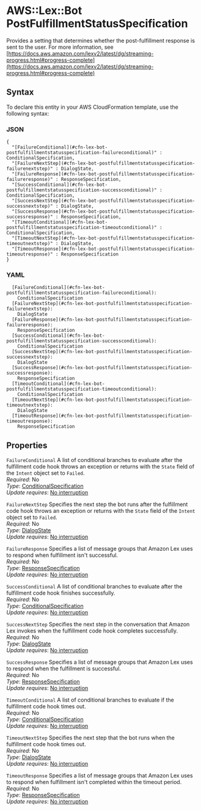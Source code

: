 # AWS::Lex::Bot PostFulfillmentStatusSpecification<a name="aws-properties-lex-bot-postfulfillmentstatusspecification"></a>

Provides a setting that determines whether the post\-fulfillment response is sent to the user\. For more information, see [https://docs.aws.amazon.com/lexv2/latest/dg/streaming-progress.html#progress-complete](https://docs.aws.amazon.com/lexv2/latest/dg/streaming-progress.html#progress-complete)

## Syntax<a name="aws-properties-lex-bot-postfulfillmentstatusspecification-syntax"></a>

To declare this entity in your AWS CloudFormation template, use the following syntax:

### JSON<a name="aws-properties-lex-bot-postfulfillmentstatusspecification-syntax.json"></a>

```
{
  "[FailureConditional](#cfn-lex-bot-postfulfillmentstatusspecification-failureconditional)" : ConditionalSpecification,
  "[FailureNextStep](#cfn-lex-bot-postfulfillmentstatusspecification-failurenextstep)" : DialogState,
  "[FailureResponse](#cfn-lex-bot-postfulfillmentstatusspecification-failureresponse)" : ResponseSpecification,
  "[SuccessConditional](#cfn-lex-bot-postfulfillmentstatusspecification-successconditional)" : ConditionalSpecification,
  "[SuccessNextStep](#cfn-lex-bot-postfulfillmentstatusspecification-successnextstep)" : DialogState,
  "[SuccessResponse](#cfn-lex-bot-postfulfillmentstatusspecification-successresponse)" : ResponseSpecification,
  "[TimeoutConditional](#cfn-lex-bot-postfulfillmentstatusspecification-timeoutconditional)" : ConditionalSpecification,
  "[TimeoutNextStep](#cfn-lex-bot-postfulfillmentstatusspecification-timeoutnextstep)" : DialogState,
  "[TimeoutResponse](#cfn-lex-bot-postfulfillmentstatusspecification-timeoutresponse)" : ResponseSpecification
}
```

### YAML<a name="aws-properties-lex-bot-postfulfillmentstatusspecification-syntax.yaml"></a>

```
  [FailureConditional](#cfn-lex-bot-postfulfillmentstatusspecification-failureconditional):
    ConditionalSpecification
  [FailureNextStep](#cfn-lex-bot-postfulfillmentstatusspecification-failurenextstep):
    DialogState
  [FailureResponse](#cfn-lex-bot-postfulfillmentstatusspecification-failureresponse):
    ResponseSpecification
  [SuccessConditional](#cfn-lex-bot-postfulfillmentstatusspecification-successconditional):
    ConditionalSpecification
  [SuccessNextStep](#cfn-lex-bot-postfulfillmentstatusspecification-successnextstep):
    DialogState
  [SuccessResponse](#cfn-lex-bot-postfulfillmentstatusspecification-successresponse):
    ResponseSpecification
  [TimeoutConditional](#cfn-lex-bot-postfulfillmentstatusspecification-timeoutconditional):
    ConditionalSpecification
  [TimeoutNextStep](#cfn-lex-bot-postfulfillmentstatusspecification-timeoutnextstep):
    DialogState
  [TimeoutResponse](#cfn-lex-bot-postfulfillmentstatusspecification-timeoutresponse):
    ResponseSpecification
```

## Properties<a name="aws-properties-lex-bot-postfulfillmentstatusspecification-properties"></a>

`FailureConditional` <a name="cfn-lex-bot-postfulfillmentstatusspecification-failureconditional"></a>
A list of conditional branches to evaluate after the fulfillment code hook throws an exception or returns with the `State` field of the `Intent` object set to `Failed`\.  
_Required_: No  
_Type_: [ConditionalSpecification](aws-properties-lex-bot-conditionalspecification.md)  
_Update requires_: [No interruption](https://docs.aws.amazon.com/AWSCloudFormation/latest/UserGuide/using-cfn-updating-stacks-update-behaviors.html#update-no-interrupt)

`FailureNextStep` <a name="cfn-lex-bot-postfulfillmentstatusspecification-failurenextstep"></a>
Specifies the next step the bot runs after the fulfillment code hook throws an exception or returns with the `State` field of the `Intent` object set to `Failed`\.  
_Required_: No  
_Type_: [DialogState](aws-properties-lex-bot-dialogstate.md)  
_Update requires_: [No interruption](https://docs.aws.amazon.com/AWSCloudFormation/latest/UserGuide/using-cfn-updating-stacks-update-behaviors.html#update-no-interrupt)

`FailureResponse` <a name="cfn-lex-bot-postfulfillmentstatusspecification-failureresponse"></a>
Specifies a list of message groups that Amazon Lex uses to respond when fulfillment isn't successful\.  
_Required_: No  
_Type_: [ResponseSpecification](aws-properties-lex-bot-responsespecification.md)  
_Update requires_: [No interruption](https://docs.aws.amazon.com/AWSCloudFormation/latest/UserGuide/using-cfn-updating-stacks-update-behaviors.html#update-no-interrupt)

`SuccessConditional` <a name="cfn-lex-bot-postfulfillmentstatusspecification-successconditional"></a>
A list of conditional branches to evaluate after the fulfillment code hook finishes successfully\.  
_Required_: No  
_Type_: [ConditionalSpecification](aws-properties-lex-bot-conditionalspecification.md)  
_Update requires_: [No interruption](https://docs.aws.amazon.com/AWSCloudFormation/latest/UserGuide/using-cfn-updating-stacks-update-behaviors.html#update-no-interrupt)

`SuccessNextStep` <a name="cfn-lex-bot-postfulfillmentstatusspecification-successnextstep"></a>
Specifies the next step in the conversation that Amazon Lex invokes when the fulfillment code hook completes successfully\.  
_Required_: No  
_Type_: [DialogState](aws-properties-lex-bot-dialogstate.md)  
_Update requires_: [No interruption](https://docs.aws.amazon.com/AWSCloudFormation/latest/UserGuide/using-cfn-updating-stacks-update-behaviors.html#update-no-interrupt)

`SuccessResponse` <a name="cfn-lex-bot-postfulfillmentstatusspecification-successresponse"></a>
Specifies a list of message groups that Amazon Lex uses to respond when the fulfillment is successful\.  
_Required_: No  
_Type_: [ResponseSpecification](aws-properties-lex-bot-responsespecification.md)  
_Update requires_: [No interruption](https://docs.aws.amazon.com/AWSCloudFormation/latest/UserGuide/using-cfn-updating-stacks-update-behaviors.html#update-no-interrupt)

`TimeoutConditional` <a name="cfn-lex-bot-postfulfillmentstatusspecification-timeoutconditional"></a>
A list of conditional branches to evaluate if the fulfillment code hook times out\.  
_Required_: No  
_Type_: [ConditionalSpecification](aws-properties-lex-bot-conditionalspecification.md)  
_Update requires_: [No interruption](https://docs.aws.amazon.com/AWSCloudFormation/latest/UserGuide/using-cfn-updating-stacks-update-behaviors.html#update-no-interrupt)

`TimeoutNextStep` <a name="cfn-lex-bot-postfulfillmentstatusspecification-timeoutnextstep"></a>
Specifies the next step that the bot runs when the fulfillment code hook times out\.  
_Required_: No  
_Type_: [DialogState](aws-properties-lex-bot-dialogstate.md)  
_Update requires_: [No interruption](https://docs.aws.amazon.com/AWSCloudFormation/latest/UserGuide/using-cfn-updating-stacks-update-behaviors.html#update-no-interrupt)

`TimeoutResponse` <a name="cfn-lex-bot-postfulfillmentstatusspecification-timeoutresponse"></a>
Specifies a list of message groups that Amazon Lex uses to respond when fulfillment isn't completed within the timeout period\.  
_Required_: No  
_Type_: [ResponseSpecification](aws-properties-lex-bot-responsespecification.md)  
_Update requires_: [No interruption](https://docs.aws.amazon.com/AWSCloudFormation/latest/UserGuide/using-cfn-updating-stacks-update-behaviors.html#update-no-interrupt)
